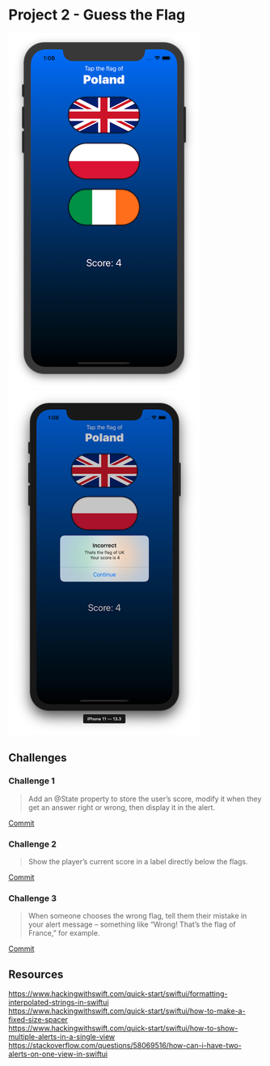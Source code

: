 # Project 2 - Guess the Flag

![App Screenshot 1](https://raw.githubusercontent.com/usrFri3ndly/100-days-of-swiftui/master/project2/screenshot-flags.png)
![App Screenshot 2](https://raw.githubusercontent.com/usrFri3ndly/100-days-of-swiftui/master/project2/screenshot-incorrect.png)

## Challenges

### Challenge 1

> Add an @State property to store the user’s score, modify it when they get an answer right or wrong, then display it in the alert.

[Commit](https://github.com/usrFri3ndly/100-days-of-swiftui/commit/ad82f932f81c915140d551c8f67519a8f7654305#diff-c8e15dcc73ea5d9c641ccd3ed9aefc55)

### Challenge 2

> Show the player’s current score in a label directly below the flags.

[Commit](https://github.com/usrFri3ndly/100-days-of-swiftui/commit/ebd228582c408cc6ba90507b0d5884c6bb1b91ea#diff-c8e15dcc73ea5d9c641ccd3ed9aefc55)

### Challenge 3

> When someone chooses the wrong flag, tell them their mistake in your alert message – something like “Wrong! That’s the flag of France,” for example.

[Commit](https://github.com/usrFri3ndly/100-days-of-swiftui/commit/8d0ddbe26b7c0a119fbdc9fd96341c663847336d#diff-c8e15dcc73ea5d9c641ccd3ed9aefc55)

## Resources

https://www.hackingwithswift.com/quick-start/swiftui/formatting-interpolated-strings-in-swiftui   
https://www.hackingwithswift.com/quick-start/swiftui/how-to-make-a-fixed-size-spacer   
https://www.hackingwithswift.com/quick-start/swiftui/how-to-show-multiple-alerts-in-a-single-view   
https://stackoverflow.com/questions/58069516/how-can-i-have-two-alerts-on-one-view-in-swiftui   

